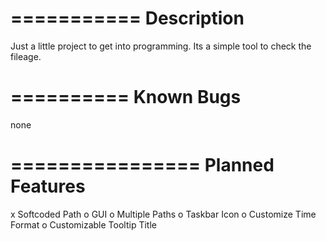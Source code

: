 ===========
Description
===========

Just a little project to get into programming.
Its a simple tool to check the fileage.


==========
Known Bugs
==========

none

================
Planned Features
================

x Softcoded Path
o GUI
o Multiple Paths
o Taskbar Icon
o Customize Time Format
o Customizable Tooltip Title
